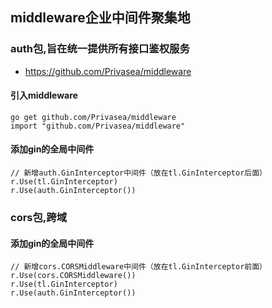 ## middleware企业中间件聚集地
### auth包,旨在统一提供所有接口鉴权服务

- https://github.com/Privasea/middleware

#### 引入middleware

```
go get github.com/Privasea/middleware
import "github.com/Privasea/middleware"
```
#### 添加gin的全局中间件

```
// 新增auth.GinInterceptor中间件（放在tl.GinInterceptor后面）
r.Use(tl.GinInterceptor)
r.Use(auth.GinInterceptor())
```
### cors包,跨域
#### 添加gin的全局中间件
```
// 新增cors.CORSMiddleware中间件（放在tl.GinInterceptor前面）
r.Use(cors.CORSMiddleware())
r.Use(tl.GinInterceptor)
r.Use(auth.GinInterceptor())
```